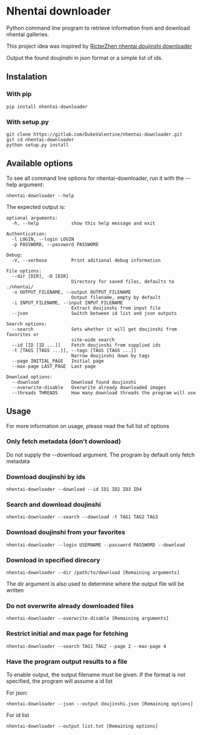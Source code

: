 # Nhentai downloader
Python command line program to retrieve information from and download nhentai galleries. 

This project idea was inspired by [RicterZhen nhentai doujinshi downloader](https://github.com/RicterZ/nhentai)

Output the found doujinshi in json format or a simple list of ids.

## Instalation

### With pip

```
pip install nhentai-downloader
```

### With setup.py

```
git clone https://gitlab.com/DukeValentine/nhentai-downloader.git
git cd nhentai-downloader
python setup.py install
```

## Available options
To see all command line options for nhentai-downloader, run it with the --help argument:
```
nhentai-downloader --help
```

The expected output is:
```
optional arguments:
  -h, --help            show this help message and exit

Authentication:
  -l LOGIN, --login LOGIN
  -p PASSWORD, --password PASSWORD

Debug:
  -V, --verbose         Print aditional debug information

File options:
  --dir [DIR], -D [DIR]
                        Directory for saved files, defaults to ./nhentai/
  -o OUTPUT_FILENAME, --output OUTPUT_FILENAME
                        Output filename, empty by default
  -i INPUT_FILENAME, --input INPUT_FILENAME
                        Extract doujinshi from input file
  --json                Switch between id list and json outputs

Search options:
  --search              Sets whether it will get doujinshi from favorites or
                        site-wide search
  --id [ID [ID ...]]    Fetch doujinshi from supplied ids
  -t [TAGS [TAGS ...]], --tags [TAGS [TAGS ...]]
                        Narrow doujinshi down by tags
  --page INITIAL_PAGE   Initial page
  --max-page LAST_PAGE  Last page

Download options:
  --download            Download found doujinshi
  --overwrite-disable   Overwrite already downloaded images
  --threads THREADS     How many download threads the program will use
```

## Usage
For more information on usage, please read the full list of options

### Only fetch metadata (don't download)

Do not supply the --download argument. The program by default only fetch metadata



### Download doujinshi by ids
```
nhentai-downloader --download --id ID1 ID2 ID3 ID4
```


### Search and download doujinshi

```
nhentai-downloader --search --download -t TAG1 TAG2 TAG3
```


### Download doujinshi from your favorites

```
nhentai-downloader --login USERNAME --password PASSWORD --download
```


### Download in specified direcory
```
nhentai-downloader --dir /path/to/download [Remaining arguments]
```

The dir argument is also used to determine where the output file will be written


### Do not overwrite already downloaded files


```
nhentai-downloader --overwrite-disable [Remaining arguments]
```


### Restrict initial and max page for fetching

```
nhentai-downloader --search TAG1 TAG2 --page 2 --max-page 4
```

### Have the program output results to a file
To enable output, the output filename must be given. If the format is not specified, the program will assume a id list

For json:
```
nhentai-downloader --json --output doujinshi.json [Remaining options]
```

For id list
```
nhentai-downloader --output list.txt [Remaining options]
```
